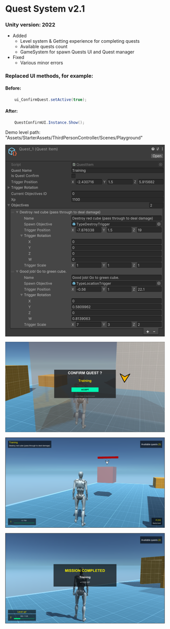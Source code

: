 # Quest System v2.1
### Unity version: 2022

- Added
  - Level system & Getting experience for completing quests
  - Available quests count
  - GameSystem for spawn Quests UI and Quest manager
- Fixed
  - Various minor errors

### Replaced UI methods, for example: 

#### Before:
```C#
    ui_ConfirmQuest.setActive(true);
```  
#### After:
```C#
    QuestConfirmUI.Instance.Show();
```

Demo level path: "Assets/StarterAssets/ThirdPersonController/Scenes/Playground"

![img](https://github.com/paveldrobny/Unity_QuestSystem/blob/main/QuestSystem.png?raw=true)
<br/>

![img](https://github.com/paveldrobny/Unity_QuestSystem/blob/main/QuestSystem1.png?raw=true)
<br/>

![img](https://github.com/paveldrobny/Unity_QuestSystem/blob/main/QuestSystem2.png?raw=true)
<br/>

![img](https://github.com/paveldrobny/Unity_QuestSystem/blob/main/QuestSystem3.png?raw=true)
